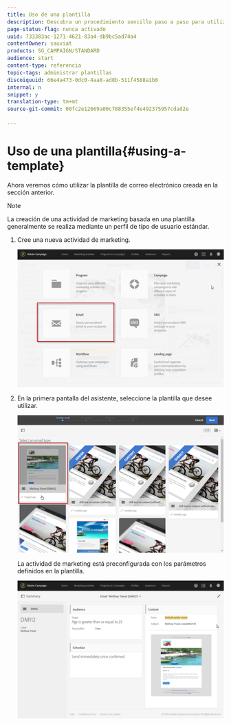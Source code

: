 ```yaml
---
title: Uso de una plantilla
description: Descubra un procedimiento sencillo paso a paso para utilizar una plantilla existente.
page-status-flag: nunca activado
uuid: 733383ac-1271-4621-83a4-db9bc5ad74a4
contentOwner: sauviat
products: SG_CAMPAIGN/STANDARD
audience: start
content-type: referencia
topic-tags: administrar plantillas
discoiquuid: 66e4a473-0dc0-4aa8-ad8b-511f4588a1b0
internal: n
snippet: y
translation-type: tm+mt
source-git-commit: 00fc2e12669a00c788355ef4e492375957cdad2e

---
```



# Uso de una plantilla{#using-a-template}

Ahora veremos cómo utilizar la plantilla de correo electrónico creada en la sección anterior.

>[!NOTE]
>
>La creación de una actividad de marketing basada en una plantilla generalmente se realiza mediante un perfil de tipo de usuario estándar.

1. Cree una nueva actividad de marketing.

   ![](assets/template_5.png)

1. En la primera pantalla del asistente, seleccione la plantilla que desee utilizar.

   ![](assets/template_6.png)

   La actividad de marketing está preconfigurada con los parámetros definidos en la plantilla.

   ![](assets/template_7.png)

